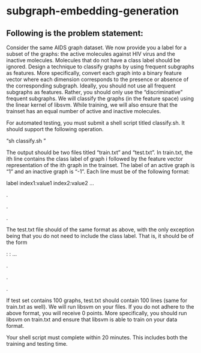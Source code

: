 # subgraph-embedding-generation

## Following is the problem statement:

Consider the same AIDS graph dataset. We now provide you a label for a subset of the graphs: the active molecules against HIV virus and the inactive molecules. Molecules that do not have a class label should be ignored. Design a technique to classify graphs by using frequent subgraphs as features. More specifically, convert each graph into a binary feature vector where each dimension corresponds to the presence or absence of the corresponding subgraph. Ideally, you should not use all frequent subgraphs as features. Rather, you should only use the “discriminative” frequent subgraphs. We will classify the graphs (in the feature space) using the linear kernel of libsvm. While training, we will also ensure that the trainset has an equal number of active and inactive molecules.

For automated testing, you must submit a shell script titled classify.sh. It should support the following operation.

“sh classify.sh <trainset filename containing graphs> <active graph IDs filename> <inactive graph IDs filename> <testset filename containing graphs>”

The output should be two files titled “train.txt” and “test.txt”. In train.txt, the ith line contains the class label of graph i followed by the feature vector representation of the ith graph in the trainset. The label of an active graph is “1” and an inactive graph is “-1”. Each line must be of the following format:

label index1:value1 index2:value2 ...

.

.

.

The test.txt file should of the same format as above, with the only exception being that you do not need to include the class label. That is, it should be of the form

<index1>:<value1> <index2>:<value2> ...

.

.

.

If test set contains 100 graphs, test.txt should contain 100 lines (same for train.txt as well). We will run libsvm on your files. If you do not adhere to the above format, you will receive 0 points. More specifically, you should run libsvm on train.txt and ensure that libsvm is able to train on your data format.

Your shell script must complete within 20 minutes. This includes both the training and testing time.
